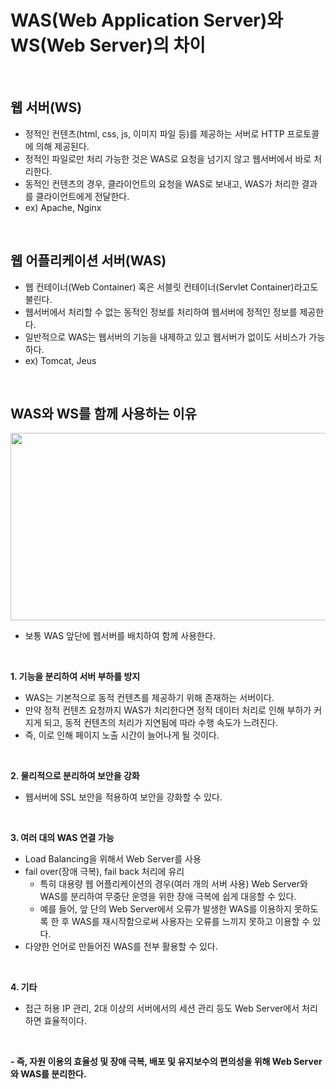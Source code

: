 # WAS(Web Application Server)와 WS(Web Server)의 차이

<br>

## 웹 서버(WS)
- 정적인 컨텐츠(html, css, js, 이미지 파일 등)를 제공하는 서버로 HTTP 프로토콜에 의해 제공된다.
- 정적인 파일로만 처리 가능한 것은 WAS로 요청을 넘기지 않고 웹서버에서 바로 처리한다.
- 동적인 컨텐츠의 경우, 클라이언트의 요청을 WAS로 보내고, WAS가 처리한 결과를 클라이언트에게 전달한다.
- ex) Apache, Nginx

<br>

## 웹 어플리케이션 서버(WAS)
- 웹 컨테이너(Web Container) 혹은 서블릿 컨테이너(Servlet Container)라고도 불린다.
- 웹서버에서 처리할 수 없는 동적인 정보를 처리하여 웹서버에 정적인 정보를 제공한다.
- 일반적으로 WAS는 웹서버의 기능을 내제하고 있고 웹서버가 없이도 서비스가 가능하다.
- ex) Tomcat, Jeus

<br>

## WAS와 WS를 함께 사용하는 이유
<img height="300" width="800" src="https://user-images.githubusercontent.com/50553183/191667533-5a40f14c-7d33-4847-ba1a-ac6c1d981da2.png">

- 보통 WAS 앞단에 웹서버를 배치하여 함께 사용한다.

<br>

**1. 기능을 분리하여 서버 부하를 방지**
- WAS는 기본적으로 동적 컨텐츠를 제공하기 위해 존재하는 서버이다.
- 만약 정적 컨텐츠 요청까지 WAS가 처리한다면 정적 데이터 처리로 인해 부하가 커지게 되고, 동적 컨텐츠의 처리가 지연됨에 따라 수행 속도가 느려진다.
- 즉, 이로 인해 페이지 노출 시간이 늘어나게 될 것이다.

<br>

**2. 물리적으로 분리하여 보안을 강화**
- 웹서버에 SSL 보안을 적용하여 보안을 강화할 수 있다.

<br>

**3. 여러 대의 WAS 연결 가능**
- Load Balancing을 위해서 Web Server를 사용
- fail over(장애 극복), fail back 처리에 유리
	- 특히 대용량 웹 어플리케이션의 경우(여러 개의 서버 사용) Web Server와 WAS를 분리하여 무중단 운영을 위한 장애 극복에 쉽게 대응할 수 있다.
	- 예를 들어, 앞 단의 Web Server에서 오류가 발생한 WAS를 이용하지 못하도록 한 후 WAS를 재시작함으로써 사용자는 오류를 느끼지 못하고 이용할 수 있다.
- 다양한 언어로 만들어진 WAS를 전부 활용할 수 있다.

<br>

**4. 기타**
- 접근 허용 IP 관리, 2대 이상의 서버에서의 세션 관리 등도 Web Server에서 처리하면 효율적이다.

<br>

**- 즉, 자원 이용의 효율성 및 장애 극복, 배포 및 유지보수의 편의성을 위해 Web Server와 WAS를 분리한다.**

